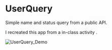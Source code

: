 # UserQuery
Simple name and status query from a public API.

I recreated this app from a in-class activity .

![UserQuery_Demo](https://user-images.githubusercontent.com/92407629/188335651-29f96d69-0814-4aee-8a7a-f54cf18d7483.gif)
